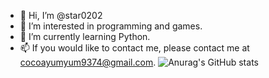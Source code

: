 - 👋 Hi, I’m @star0202
- 👀 I’m interested in programming and games.
- 🌱 I’m currently learning Python.
- 📫 If you would like to contact me, please contact me at cocoayumyum9374@gmail.com.
![Anurag's GitHub stats](https://github-readme-stats.vercel.app/api?username=star0202&show_icons=true&theme=radical)
<!---
star0202/star0202 is a ✨ special ✨ repository because its `README.md` (this file) appears on your GitHub profile.
You can click the Preview link to take a look at your changes.
--->
